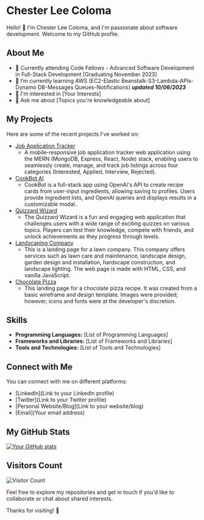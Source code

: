 # Chester Lee Coloma

Hello! 👋 I'm Chester Lee Coloma, and I'm passionate about software development. Welcome to my GitHub profile.

## About Me

* 💼 Currently attending Code Fellows - Advanced Software Development in Full-Stack Development \[Graduating November 2023\]
* 🌱 I’m currently learning AWS (EC2-Elastic Beanstalk-S3-Lambda-APIs-Dynamo DB-Messages Queues-Notifications) ***updated 10/06/2023***
* 🤔 I'm interested in [Your Interests]
* 💬 Ask me about [Topics you're knowledgeable about]

## My Projects

Here are some of the recent projects I've worked on:

* [Job Application Tracker](https://job-application-tracker-app.netlify.app/)
    * A mobile-responsive job application tracker web application using the MERN (MongoDB, Express, React, Node) stack, enabling users to seamlessly create, manage, and track job listings across four categories (Interested, Applied, Interview, Rejected).
* [CookBot AI](https://cookbot-ai-app.netlify.app/)
    * CookBot is a full-stack app using OpenAI's API to create recipe cards from user-input ingredients, allowing saving to profiles. Users provide ingredient lists, and OpenAI queries and displays results in a customizable modal..
* [Quizzard Wizard](https://code-fellow-quizzards.github.io/quizzard-wizard/)
    * The Quizzard Wizard is a fun and engaging web application that challenges users with a wide range of exciting quizzes on various topics. Players can test their knowledge, compete with friends, and unlock achievements as they progress through levels.
* [Landscaping Company](https://cleecoloma.github.io/Landscaping-Company/)
    * This is a landing page for a lawn company. This company offers services such as lawn care and maintenance, landscape design, garden design and installation, hardscape construction, and landscape lighting. The web page is made with HTML, CSS, and vanilla JavaScript.
* [Chocolate Pizza](https://cleecoloma.github.io/chocolate-pizza-landing-page/)
    * This landing page for a chocolate pizza recipe. It was created from a basic wireframe and design template. Images were provided; however, icons and fonts were at the developer's discretion.

## Skills

* **Programming Languages:** [List of Programming Languages]
* **Frameworks and Libraries:** [List of Frameworks and Libraries]
* **Tools and Technologies:** [List of Tools and Technologies]

## Connect with Me

You can connect with me on different platforms:

* \[LinkedIn\]\(Link to your LinkedIn profile\)
* \[Twitter\]\(Link to your Twitter profile\)
* \[Personal Website/Blog\]\(Link to your website/blog\)
* \[Email\]\(Your email address\)

## My GitHub Stats

[![Your GitHub stats](https://github-readme-stats.vercel.app/api?username=YourUsername&show_icons=true&theme=dark)](https://github.com/YourUsername)

## Visitors Count

![Visitor Count](https://profile-counter.glitch.me/YourUsername/count.svg)

Feel free to explore my repositories and get in touch if you'd like to collaborate or chat about shared interests.

Thanks for visiting! 🚀